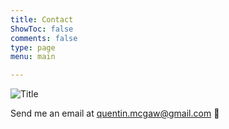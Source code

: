 ```yaml
---
title: Contact
ShowToc: false
comments: false
type: page
menu: main

---
```


![Title](../images/featured_image.jpg)

Send me an email at [quentin.mcgaw@gmail.com](mailto:quentin.mcgaw@gmail.com) 📧
